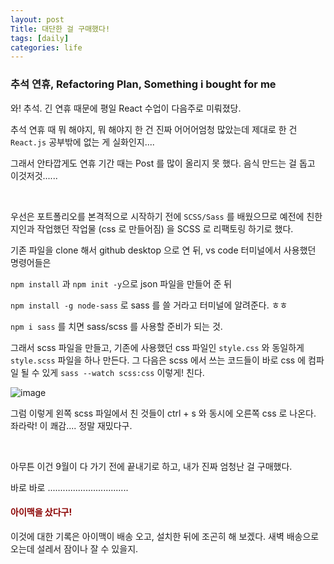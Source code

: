 ```yaml
---
layout: post
Title: 대단한 걸 구매했다!
tags: [daily]
categories: life
---
```


### 추석 연휴, Refactoring Plan, Something i bought for me



와! 추석. 긴 연휴 때문에 평일 React 수업이 다음주로 미뤄졌당.

추석 연휴 때 뭐 해야지, 뭐 해야지 한 건 진짜 어어어엄청 많았는데 제대로 한 건 `React.js` 공부밖에 없는 게 실화인지....

그래서 안타깝게도 연휴 기간 때는 Post 를 많이 올리지 못 했다. 음식 만드는 걸 돕고 이것저것......

<br>

우선은 포트폴리오를 본격적으로 시작하기 전에 `SCSS/Sass` 를 배웠으므로 예전에 친한 지인과 작업했던 작업물 (css 로 만들어짐) 을 SCSS 로 리팩토링 하기로 했다. 

기존 파일을 clone 해서 github desktop 으로 연 뒤, vs code 터미널에서 사용했던 명령어들은 

`npm install` 과 `npm init -y`으로 json 파일을 만들어 준 뒤

`npm install -g node-sass` 로 sass 를 쓸 거라고 터미널에 알려준다. ㅎㅎ

`npm i sass` 를 치면 sass/scss 를 사용할 준비가 되는 것. 

그래서 scss 파일을 만들고, 기존에 사용했던 css 파일인 `style.css` 와 동일하게 `style.scss` 파일을 하나 만든다. 그 다음은 scss 에서 쓰는 코드들이 바로 css 에 컴파일 될 수 있게 `sass --watch scss:css` 이렇게! 친다. 

![image](https://user-images.githubusercontent.com/89691274/134527607-806491a4-6713-457a-980f-6c9bd9ea4045.png)

그럼 이렇게 왼쪽 scss 파일에서 친 것들이 ctrl + s 와 동시에 오른쪽 css 로 나온다. 좌라락! 이 쾌감.... 정말 재밌다구. 

<br>

아무튼 이건 9월이 다 가기 전에 끝내기로 하고, 내가 진짜 엄청난 걸 구매했다. 

바로 바로 ................................ 

#### <span style="color: darkred;">아이맥을 샀다구!</span>

이것에 대한 기록은 아이맥이 배송 오고, 설치한 뒤에 조곤히 해 보겠다. 새벽 배송으로 오는데 설레서 잠이나 잘 수 있을지.

